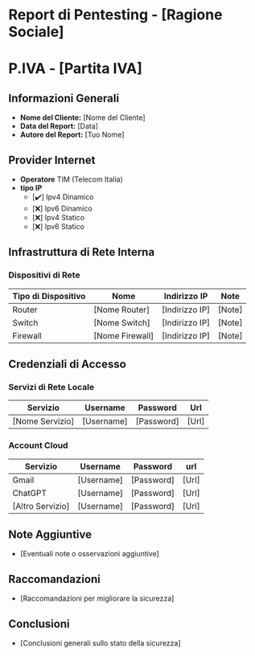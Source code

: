 # Report di Pentesting - [Ragione Sociale]

# P.IVA - [Partita IVA]

## Informazioni Generali

- **Nome del Cliente:** [Nome del Cliente]
- **Data del Report:** [Data]
- **Autore del Report:** [Tuo Nome]

## Provider Internet

- **Operatore** TIM (Telecom Italia)
- **tipo IP**
  - [✔️] Ipv4 Dinamico
  - [❌] Ipv6 Dinamico
  - [❌] Ipv4 Statico
  - [❌] Ipv6 Statico

## Infrastruttura di Rete Interna

### Dispositivi di Rete

| Tipo di Dispositivo | Nome            | Indirizzo IP   | Note   |
| ------------------- | --------------- | -------------- | ------ |
| Router              | [Nome Router]   | [Indirizzo IP] | [Note] |
| Switch              | [Nome Switch]   | [Indirizzo IP] | [Note] |
| Firewall            | [Nome Firewall] | [Indirizzo IP] | [Note] |

## Credenziali di Accesso

### Servizi di Rete Locale

| Servizio        | Username   | Password   | Url   |
| --------------- | ---------- | ---------- | ----- |
| [Nome Servizio] | [Username] | [Password] | [Url] |

### Account Cloud

| Servizio         | Username   | Password   | url   |
| ---------------- | ---------- | ---------- | ----- |
| Gmail            | [Username] | [Password] | [Url] |
| ChatGPT          | [Username] | [Password] | [Url] |
| [Altro Servizio] | [Username] | [Password] | [Url] |

## Note Aggiuntive

- [Eventuali note o osservazioni aggiuntive]

## Raccomandazioni

- [Raccomandazioni per migliorare la sicurezza]

## Conclusioni

- [Conclusioni generali sullo stato della sicurezza]
